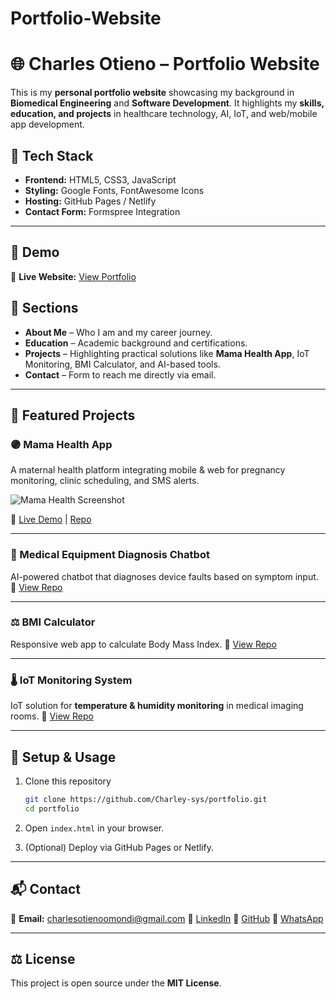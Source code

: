 # Portfolio-Website


# 🌐 Charles Otieno – Portfolio Website

This is my **personal portfolio website** showcasing my background in **Biomedical Engineering** and **Software Development**.
It highlights my **skills, education, and projects** in healthcare technology, AI, IoT, and web/mobile app development.

## 🚀 Tech Stack

* **Frontend:** HTML5, CSS3, JavaScript
* **Styling:** Google Fonts, FontAwesome Icons
* **Hosting:** GitHub Pages / Netlify
* **Contact Form:** Formspree Integration

---

## 📸 Demo

🔗 **Live Website:** [View Portfolio](https://your-live-link-here.com)




## 📂 Sections

* **About Me** – Who I am and my career journey.
* **Education** – Academic background and certifications.
* **Projects** – Highlighting practical solutions like **Mama Health App**, IoT Monitoring, BMI Calculator, and AI-based tools.
* **Contact** – Form to reach me directly via email.

---

## 💼 Featured Projects

### 🟣 Mama Health App

A maternal health platform integrating mobile & web for pregnancy monitoring, clinic scheduling, and SMS alerts.

![Mama Health Screenshot](Screenshots/Screenshot415.png)

🔗 [Live Demo](https://mama-health.donscustomclothiers.co.ke/) | [Repo](https://github.com/Charley-sys/mama-health)

---

### 🧠 Medical Equipment Diagnosis Chatbot

AI-powered chatbot that diagnoses device faults based on symptom input.
🔗 [View Repo](https://github.com/Charley-sys/med-chatbot)

---

### ⚖️ BMI Calculator

Responsive web app to calculate Body Mass Index.
🔗 [View Repo](https://github.com/Charley-sys/bmi-calculator)

---

### 🌡️ IoT Monitoring System

IoT solution for **temperature & humidity monitoring** in medical imaging rooms.
🔗 [View Repo](https://github.com/Charley-sys/iot-monitoring)

---

## 🔧 Setup & Usage

1. Clone this repository

   ```bash
   git clone https://github.com/Charley-sys/portfolio.git
   cd portfolio
   ```
2. Open `index.html` in your browser.
3. (Optional) Deploy via GitHub Pages or Netlify.

---

## 📬 Contact

📧 **Email:** [charlesotienoomondi@gmail.com](mailto:charlesotienoomondi@gmail.com)
🔗 [LinkedIn](https://www.linkedin.com/in/charlesotieno123/)
🐙 [GitHub](https://github.com/Charley-sys)
💬 [WhatsApp](https://wa.me/254743971067)

---

## ⚖️ License

This project is open source under the **MIT License**.


